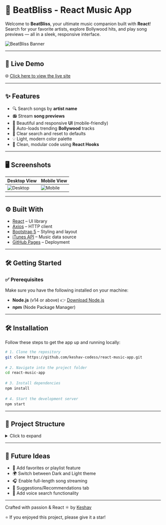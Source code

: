 # 🎵 BeatBliss - React Music App

Welcome to **BeatBliss**, your ultimate music companion built with **React**!  
Search for your favorite artists, explore Bollywood hits, and play song previews — all in a sleek, responsive interface.

![BeatBliss Banner](<img src="https://raw.githubusercontent.com/keshav-codess/react-music-app/main/musicapp/assets/BeatBliss-banner.jpg" width="600" />) 

---

## 🚀 Live Demo

🌐 [Click here to view the live site](<img src="assets/BeatBliss-banner.jpg" width="300" />)

---

## ✨ Features

- 🔍 Search songs by **artist name**
- 📻 Stream **song previews**
- 🎨 Beautiful and responsive **UI** (mobile-friendly)
- 📁 Auto-loads trending **Bollywood** tracks
- 🔁 Clear search and reset to defaults
- 💡 Light, modern color palette
- 🧠 Clean, modular code using **React Hooks**

---

## 🖥️ Screenshots

| Desktop View | Mobile View |
|--------------|-------------|
| ![Desktop](https://user-images.githubusercontent.com/your-github-id/desktop-view.png) | ![Mobile](https://user-images.githubusercontent.com/your-github-id/mobile-view.png) |

---

## ⚙️ Built With

- [React](https://reactjs.org/) – UI library
- [Axios](https://axios-http.com/) – HTTP client
- [Bootstrap 5](https://getbootstrap.com/) – Styling and layout
- [iTunes API](https://developer.apple.com/library/archive/documentation/AudioVideo/Conceptual/iTuneSearchAPI/index.html) – Music data source
- [GitHub Pages](https://pages.github.com/) – Deployment

---

## 🛠️ Getting Started

### ✅ Prerequisites

Make sure you have the following installed on your machine:

- **Node.js** (v14 or above) 👉 [Download Node.js](https://nodejs.org/)
- **npm** (Node Package Manager)

---
## 🛠️ Installation

Follow these steps to get the app up and running locally:

```bash
# 1. Clone the repository
git clone https://github.com/keshav-codess/react-music-app.git

# 2. Navigate into the project folder
cd react-music-app

# 3. Install dependencies
npm install

# 4. Start the development server
npm start
```

---

## 📁 Project Structure

<details>
<summary>Click to expand</summary>

<pre>
musicapp/
├── public/
│   └── index.html
├── src/
│   ├── components/
│   │   ├── Search.jsx
│   │   ├── Songs.jsx
│   │   └── Player.jsx
│   ├── services/
│   │   └── api-client.js
│   ├── pages/
│   │   └── SearchPage.jsx
│   ├── App.js
│   └── index.js
</pre>

</details>


---

## 🧠 Future Ideas

- 🎯 Add favorites or playlist feature  
- 🌍 Switch between Dark and Light theme
- 🎧 Enable full-length song streaming  
- 💬 Suggestions/Recommendations tab
- 🎤 Add voice search functionality

---

Crafted with passion & React ⚛️ by [Keshav](https://github.com/keshav-codess)




⭐ If you enjoyed this project, please give it a star!
